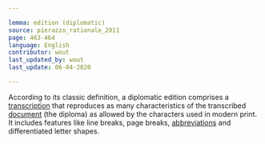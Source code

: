 ```yaml
---

lemma: edition (diplomatic)
source: pierazzo_rationale_2011
page: 463-464
language: English
contributor: wout
last_updated_by: wout
last_update: 06-04-2020

---
```


According to its classic definition, a diplomatic edition comprises a [transcription](transcription.html) that reproduces as many characteristics of the transcribed [document](document.html) (the diploma) as allowed by the characters used in modern print. It includes features like line breaks, page breaks, [abbreviations](abbreviation.html) and differentiated letter shapes.
